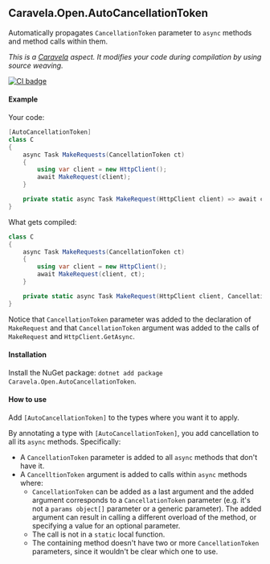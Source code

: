 ## Caravela.Open.AutoCancellationToken 
Automatically propagates `CancellationToken` parameter to `async` methods and method calls within them.

*This is a [Caravela](https://github.com/postsharp/Caravela) aspect. It modifies your code during compilation by using source weaving.*
 
[![CI badge](https://github.com/postsharp/Caravela.Open.AutoCancellationToken/workflows/Full%20Pipeline/badge.svg)](https://github.com/postsharp/Caravela.Open.AutoCancellationToken/actions?query=workflow%3A%22Full+Pipeline%22)

#### Example
Your code:
```csharp
[AutoCancellationToken]
class C
{
    async Task MakeRequests(CancellationToken ct)
    {
        using var client = new HttpClient();
        await MakeRequest(client);
    }

    private static async Task MakeRequest(HttpClient client) => await client.GetAsync("https://example.org");
}
```
What gets compiled:
```csharp
class C
{
    async Task MakeRequests(CancellationToken ct)
    {
        using var client = new HttpClient();
        await MakeRequest(client, ct);
    }

    private static async Task MakeRequest(HttpClient client, CancellationToken cancellationToken = default) => await client.GetAsync("https://example.org", cancellationToken);
}
```

Notice that `CancellationToken` parameter was added to the declaration of `MakeRequest` and that `CancellationToken` argument was added to the calls of `MakeRequest` and `HttpClient.GetAsync`.

#### Installation
Install the NuGet package: `dotnet add package Caravela.Open.AutoCancellationToken`.

#### How to use

Add `[AutoCancellationToken]` to the types where you want it to apply.

By annotating a type with `[AutoCancellationToken]`, you add cancellation to all its `async` methods. Specifically:

* A `CancellationToken` parameter is added to all `async` methods that don't have it.
* A `CancelltionToken` argument is added to calls within `async` methods where:
    * `CancellationToken` can be added as a last argument and the added argument corresponds to a `CancellationToken` parameter (e.g. it's not a `params object[]` parameter or a generic parameter). The added argument can result in calling a different overload of the method, or specifying a value for an optional parameter.
    * The call is not in a `static` local function.
    * The containing method doesn't have two or more `CancellationToken` parameters, since it wouldn't be clear which one to use.